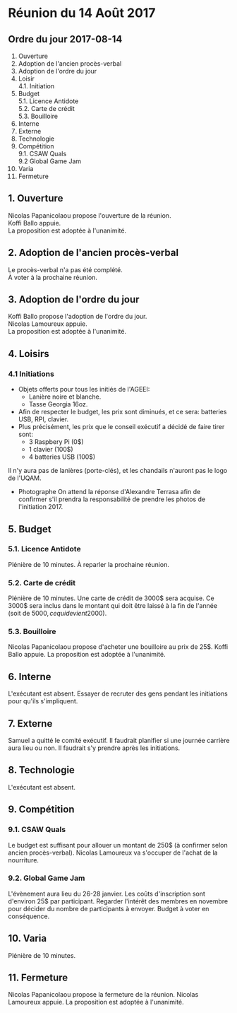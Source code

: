 # Réunion du 14 Août 2017

## Ordre du jour 2017-08-14

1. Ouverture
2. Adoption de l'ancien procès-verbal
3. Adoption de l'ordre du jour
4. Loisir  
4.1. Initiation  
5. Budget  
5.1. Licence Antidote  
5.2. Carte de crédit  
5.3. Bouilloire
6. Interne
7. Externe
8. Technologie
9. Compétition  
9.1. CSAW Quals  
9.2 Global Game Jam
10. Varia
11. Fermeture


## 1. Ouverture

Nicolas Papanicolaou propose l'ouverture de la réunion.  
Koffi Ballo appuie.  
La proposition est adoptée à l'unanimité.

## 2. Adoption de l'ancien procès-verbal

Le procès-verbal n'a pas été complété.  
À voter à la prochaine réunion.

## 3. Adoption de l'ordre du jour

Koffi Ballo propose l'adoption de l'ordre du jour.  
Nicolas Lamoureux appuie.  
La proposition est adoptée à l'unanimité.

## 4. Loisirs

### 4.1 Initiations

* Objets offerts pour tous les initiés de l'AGEEI:
  * Lanière noire et blanche.
  * Tasse Georgia 16oz.
* Afin de respecter le budget, les prix sont diminués,
        et ce sera: batteries USB, RPI, clavier.
* Plus précisément, les prix que le conseil exécutif a décidé de faire tirer sont:
    *   3 Raspbery Pi (0$)
    *   1 clavier (100$)
    *   4 batteries USB (100$)

Il n'y aura pas de lanières (porte-clés), et les chandails n'auront pas le logo de l'UQAM.
* Photographe
On attend la réponse d'Alexandre Terrasa afin de confirmer s'il prendra la
responsabilité de prendre les photos de l'initiation 2017.

## 5. Budget

### 5.1. Licence Antidote  

Plénière de 10 minutes.
À reparler la prochaine réunion.

### 5.2. Carte de crédit  

Plénière de 10 minutes.
Une carte de crédit de 3000$ sera acquise. Ce 3000$ sera inclus dans le montant
qui doit être laissé à la fin de l'année (soit de 5000$, ce qui devient 2000$).

### 5.3. Bouilloire

Nicolas Papanicolaou propose d'acheter une bouilloire au prix de 25$.
Koffi Ballo appuie.
La proposition est adoptée à l'unanimité.

## 6. Interne

L'exécutant est absent.
Essayer de recruter des gens pendant les initiations pour qu'ils s'impliquent.

## 7. Externe

Samuel a quitté le comité exécutif.
Il faudrait planifier si une journée carrière aura lieu ou non.
Il faudrait s'y prendre après les initiations.

## 8. Technologie

L'exécutant est absent.

## 9. Compétition

### 9.1. CSAW Quals

Le budget est suffisant pour allouer un montant de 250$
(à confirmer selon ancien procès-verbal).
Nicolas Lamoureux va s'occuper de l'achat de la nourriture.

### 9.2. Global Game Jam

L'évènement aura lieu du 26-28 janvier.
Les coûts d'inscription sont d'environ 25$ par participant.
Regarder l'intérêt des membres en novembre pour décider du nombre de participants à envoyer.
Budget à voter en conséquence.

## 10. Varia

Plénière de 10 minutes.

## 11. Fermeture

Nicolas Papanicolaou propose la fermeture de la réunion.
Nicolas Lamoureux appuie.
La proposition est adoptée à l'unanimité.
